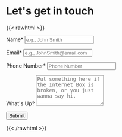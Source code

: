 # Let's get in touch

{{< rawhtml >}}

<form action="https://docs.google.com/forms/d/e/1FAIpQLSdGJn5M0au_ywQILZzVWWskVgc_VjYVozoHr0I7Vff4SKrCng/formResponse" method="post" target="hidden_iframe" onsubmit="submitted=true">
  <label>Name*</label>
        <input type="text" placeholder="e.g., John Smith" class="form-input" name="entry.384283789" required>

  <label>Email*</label>
        <input type="email" placeholder="e.g., JohnSmith@email.com" class="form-input" name="entry.221041056" required>

   <label>Phone Number*</label>
        <input type="text" placeholder="Phone Number" class="form-input" name="entry.1860059177" required>

   <label>What's Up?</label>
        <textarea rows="5" placeholder="Put something here if the Internet Box is broken, or you just wanna say hi." class="form-input" name="entry.932628819" ></textarea>

   <button type="submit">Submit</button>
</form>

<link rel="stylesheet" href="/static/CSS/form.css">
{{< /rawhtml >}}

